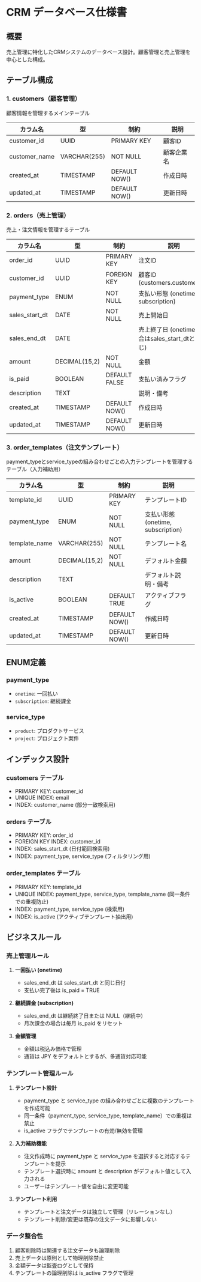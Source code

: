 # CRM データベース仕様書

## 概要
売上管理に特化したCRMシステムのデータベース設計。顧客管理と売上管理を中心とした構成。

## テーブル構成

### 1. customers（顧客管理）
顧客情報を管理するメインテーブル

| カラム名 | 型 | 制約 | 説明 |
|---------|-----|------|-----|
| customer_id | UUID | PRIMARY KEY | 顧客ID |
| customer_name | VARCHAR(255) | NOT NULL | 顧客企業名 |
| created_at | TIMESTAMP | DEFAULT NOW() | 作成日時 |
| updated_at | TIMESTAMP | DEFAULT NOW() | 更新日時 |

### 2. orders（売上管理）
売上・注文情報を管理するテーブル

| カラム名 | 型 | 制約 | 説明 |
|---------|-----|------|-----|
| order_id | UUID | PRIMARY KEY | 注文ID |
| customer_id | UUID | FOREIGN KEY | 顧客ID (customers.customer_id) |
| payment_type | ENUM | NOT NULL | 支払い形態 (onetime, subscription) |
| sales_start_dt | DATE | NOT NULL | 売上開始日 |
| sales_end_dt | DATE | | 売上終了日 (onetimeの場合はsales_start_dtと同じ) |
| amount | DECIMAL(15,2) | NOT NULL | 金額 |
| is_paid | BOOLEAN | DEFAULT FALSE | 支払い済みフラグ |
| description | TEXT | | 説明・備考 |
| created_at | TIMESTAMP | DEFAULT NOW() | 作成日時 |
| updated_at | TIMESTAMP | DEFAULT NOW() | 更新日時 |

### 3. order_templates（注文テンプレート）
payment_typeとservice_typeの組み合わせごとの入力テンプレートを管理するテーブル（入力補助用）

| カラム名 | 型 | 制約 | 説明 |
|---------|-----|------|-----|
| template_id | UUID | PRIMARY KEY | テンプレートID |
| payment_type | ENUM | NOT NULL | 支払い形態 (onetime, subscription) |
| template_name | VARCHAR(255) | NOT NULL | テンプレート名 |
| amount | DECIMAL(15,2) | NOT NULL | デフォルト金額 |
| description | TEXT | | デフォルト説明・備考 |
| is_active | BOOLEAN | DEFAULT TRUE | アクティブフラグ |
| created_at | TIMESTAMP | DEFAULT NOW() | 作成日時 |
| updated_at | TIMESTAMP | DEFAULT NOW() | 更新日時 |

## ENUM定義

### payment_type
- `onetime`: 一回払い
- `subscription`: 継続課金

### service_type
- `product`: プロダクトサービス
- `project`: プロジェクト案件

## インデックス設計

### customers テーブル
- PRIMARY KEY: customer_id
- UNIQUE INDEX: email
- INDEX: customer_name (部分一致検索用)

### orders テーブル
- PRIMARY KEY: order_id
- FOREIGN KEY INDEX: customer_id
- INDEX: sales_start_dt (日付範囲検索用)
- INDEX: payment_type, service_type (フィルタリング用)

### order_templates テーブル
- PRIMARY KEY: template_id
- UNIQUE INDEX: payment_type, service_type, template_name (同一条件での重複防止)
- INDEX: payment_type, service_type (検索用)
- INDEX: is_active (アクティブテンプレート抽出用)

## ビジネスルール

### 売上管理ルール
1. **一回払い (onetime)**
   - sales_end_dt は sales_start_dt と同じ日付
   - 支払い完了後は is_paid = TRUE

2. **継続課金 (subscription)**
   - sales_end_dt は継続終了日または NULL（継続中）
   - 月次課金の場合は毎月 is_paid をリセット

3. **金額管理**
   - 金額は税込み価格で管理
   - 通貨は JPY をデフォルトとするが、多通貨対応可能

### テンプレート管理ルール
1. **テンプレート設計**
   - payment_type と service_type の組み合わせごとに複数のテンプレートを作成可能
   - 同一条件（payment_type, service_type, template_name）での重複は禁止
   - is_active フラグでテンプレートの有効/無効を管理

2. **入力補助機能**
   - 注文作成時に payment_type と service_type を選択すると対応するテンプレートを提示
   - テンプレート選択時に amount と description がデフォルト値として入力される
   - ユーザーはテンプレート値を自由に変更可能

3. **テンプレート利用**
   - テンプレートと注文データは独立して管理（リレーションなし）
   - テンプレート削除/変更は既存の注文データに影響しない

### データ整合性
1. 顧客削除時は関連する注文データも論理削除
2. 売上データは原則として物理削除禁止
3. 金額データは監査ログとして保持
4. テンプレートの論理削除は is_active フラグで管理
